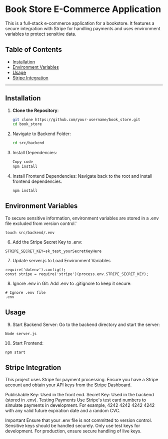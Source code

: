 # Book Store E-Commerce Application

This is a full-stack e-commerce application for a bookstore. It features a secure integration with Stripe for handling payments and uses environment variables to protect sensitive data.

## Table of Contents

- [Installation](#installation)
- [Environment Variables](#environment-variables)
- [Usage](#usage)
- [Stripe Integration](#stripe-integration)


---

## Installation

1. **Clone the Repository**:
   ```bash
   git clone https://github.com/your-username/book_store.git
   cd book_store
   ```
2. Navigate to Backend Folder: 
   ```bash
   cd src/backend
   ```
3. Install Dependencies:
   ```bash
   Copy code
   npm install
   ```
4. Install Frontend Dependencies:
    Navigate back to the root and install frontend dependencies.
    ```
    npm install
    ```
## Environment Variables
  To secure sensitive information, environment variables are stored in a .env file excluded from version control.'
  ```
  touch src/backend/.env
  ```
6. Add the Stripe Secret Key to .env:
  ```
  STRIPE_SECRET_KEY=sk_test_yourSecretKeyHere
  ```
7. Update server.js to Load Environment Variables
```
require('dotenv').config();
const stripe = require('stripe')(process.env.STRIPE_SECRET_KEY);
```
8. Ignore .env in Git:
Add .env to .gitignore to keep it secure:
```
# Ignore .env file
.env
```
## Usage
9. Start Backend Server:
Go to the backend directory and start the server:
```
Node server.js
```
10. Start Frontend:
```
npm start
```

## Stripe Integration
This project uses Stripe for payment processing. Ensure you have a Stripe account and obtain your API keys from the Stripe Dashboard.

Publishable Key: Used in the front end.
Secret Key: Used in the backend (stored in .env).
Testing Payments
Use Stripe's test card numbers to simulate payments in development. For example, 4242 4242 4242 4242 with any valid future expiration date and a random CVC.

Important
Ensure that your .env file is not committed to version control. Sensitive keys should be handled securely.
Only use test keys for development. For production, ensure secure handling of live keys.
